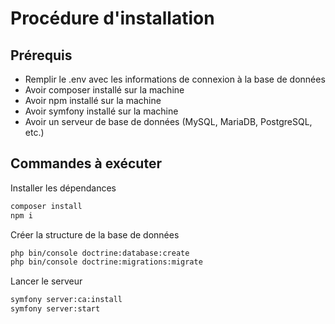 # Procédure d'installation

## Prérequis
* Remplir le .env avec les informations de connexion à la base de données
* Avoir composer installé sur la machine
* Avoir npm installé sur la machine
* Avoir symfony installé sur la machine
* Avoir un serveur de base de données (MySQL, MariaDB, PostgreSQL, etc.)

## Commandes à exécuter

Installer les dépendances
```bash
composer install
npm i
```

Créer la structure de la base de données
```bash
php bin/console doctrine:database:create
php bin/console doctrine:migrations:migrate
```

Lancer le serveur
```bash
symfony server:ca:install
symfony server:start
```
